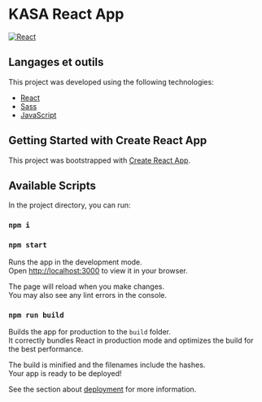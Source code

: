 # KASA React App

[![React](https://img.shields.io/badge/-React-61DAFB?logo=react&logoColor=white)](https://reactjs.org/)

## Langages et outils

This project was developed using the following technologies:

- [React](https://reactjs.org/)
- [Sass](https://sass-lang.com/)
- [JavaScript](https://developer.mozilla.org/fr/docs/Web/JavaScript)

## Getting Started with Create React App

This project was bootstrapped with [Create React App](https://github.com/facebook/create-react-app).

## Available Scripts

In the project directory, you can run:

### `npm i`

### `npm start`

Runs the app in the development mode.\
Open [http://localhost:3000](http://localhost:3000) to view it in your browser.

The page will reload when you make changes.\
You may also see any lint errors in the console.

### `npm run build`

Builds the app for production to the `build` folder.\
It correctly bundles React in production mode and optimizes the build for the best performance.

The build is minified and the filenames include the hashes.\
Your app is ready to be deployed!

See the section about [deployment](https://facebook.github.io/create-react-app/docs/deployment) for more information.
